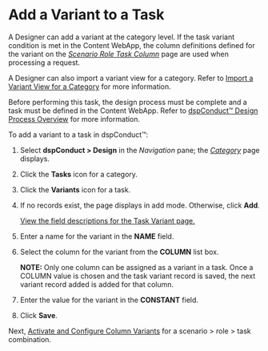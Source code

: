 # Add a Variant to a Task

A Designer can add a variant at the category level. If the task variant
condition is met in the Content WebApp, the column definitions defined
for the variant on the <span style="font-style: italic;">[Scenario Role
Task Column](../Page_Desc/Scenario_Role_Task_Column_H.htm)</span> page
are used when processing a request.

A Designer can also import a variant view for a category. Refer to
[Import a Variant View for a
Category](Import_Views.htm#Import_a_Variant_View_for_a_Category) for
more information.

Before performing this task, the design process must be complete and a
task must be defined in the Content WebApp. Refer to [dspConduct™ Design
Process Overview](dspConduct_Design_Process_Overview.htm) for more
information.

To add a variant to a task in dspConduct™:

1.  Select <span style="font-weight: bold;">dspConduct \>
    </span>**Design** in the *Navigation* pane; the
    <span style="font-style: italic;">[Category](../Page_Desc/Category_H.htm)</span>
    page displays.

2.  Click the **Tasks** icon for a category.

3.  Click the **Variants** icon for a task.

4.  If no records exist, the page displays in add mode. Otherwise, click
    **Add**.
    
    [View the field descriptions for the Task Variant
    page.](../Page_Desc/Task_Variant.htm)

5.  Enter a name for the variant in the **NAME** field.

6.  Select the column for the variant from the **COLUMN** list box.
    
    **NOTE:** Only one column can be assigned as a variant in a task.
    Once a COLUMN value is chosen and the task variant record is saved,
    the next variant record added is added for that column.

7.  Enter the value for the variant in the **CONSTANT** field.

8.  Click **Save**.

Next, [Activate and Configure Column
Variants](Activate_Configure_Column_Variants.htm) for a scenario \> role
\> task combination.
